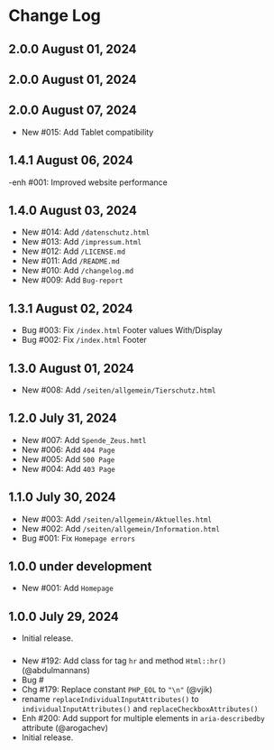 # Change Log

## 2.0.0 August 01, 2024
## 2.0.0 August 01, 2024

## 2.0.0 August 07, 2024

- New #015: Add Tablet compatibility

## 1.4.1 August 06, 2024

-enh #001: Improved website performance

## 1.4.0 August 03, 2024

- New #014: Add `/datenschutz.html`
- New #013: Add `/impressum.html`
- New #012: Add `/LICENSE.md`
- New #011: Add `/README.md`
- New #010: Add `/changelog.md`
- New #009: Add `Bug-report`

## 1.3.1 August 02, 2024

- Bug #003: Fix `/index.html` Footer values With/Display
- Bug #002: Fix `/index.html` Footer

## 1.3.0 August 01, 2024

- New #008: Add `/seiten/allgemein/Tierschutz.html`

## 1.2.0 July 31, 2024

- New #007: Add `Spende_Zeus.hmtl`
- New #006: Add `404 Page`
- New #005: Add `500 Page`
- New #004: Add `403 Page`

## 1.1.0 July 30, 2024

- New #003: Add `/seiten/allgemein/Aktuelles.html`
- New #002: Add `/seiten/allgemein/Information.html`
- Bug #001: Fix `Homepage errors`

## 1.0.0 under development

- New #001: Add `Homepage`

## 1.0.0 July 29, 2024

- Initial release.














### 
- New #192: Add class for tag `hr` and method `Html::hr()` (@abdulmannans)
- Bug #
- Chg #179: Replace constant `PHP_EOL` to `"\n"` (@vjik)
- rename `replaceIndividualInputAttributes()` to `individualInputAttributes()` and `replaceCheckboxAttributes()`
- Enh #200: Add support for multiple elements in `aria-describedby` attribute (@arogachev)
- Initial release.
###